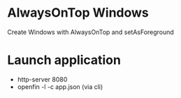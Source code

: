 # AlwaysOnTop Windows
 Create Windows with AlwaysOnTop and setAsForeground
 
# Launch application
 
- http-server 8080
- openfin -l -c app.json (via cli)
